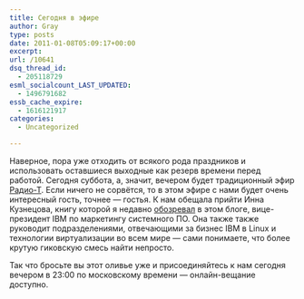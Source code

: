 ```yaml
---
title: Сегодня в эфире
author: Gray
type: posts
date: 2011-01-08T05:09:17+00:00
excerpt:
url: /10641
dsq_thread_id:
  - 205118729
esml_socialcount_LAST_UPDATED:
  - 1496791682
essb_cache_expire:
  - 1616121917
categories:
  - Uncategorized

---
```








Наверное, пора уже отходить от всякого рода праздников и использовать оставшиеся выходные как резерв времени перед работой. Сегодня суббота, а, значит, вечером будет традиционный эфир [Радио-Т][1]. Если ничего не сорвётся, то в этом эфире с нами будет очень интересный гость, точнее — гостья. К нам обещала прийти Инна Кузнецова, книгу которой я недавно [обозревал][2] в этом блоге, вице-президент IBM по маркетингу системного ПО. Она также также руководит подразделениями, отвечающими за бизнес IBM в Linux и технологии виртуализации во всем мире — сами понимаете, что более крутую гиковскую смесь найти непросто.

Так что бросьте вы этот оливье уже и присоединяйтесь к нам сегодня вечером в 23:00 по московскому времени — онлайн-вещание доступно.

 [1]: http://radio-t.com/info/
 [2]: http://www.searchengines.ru/blog/archives/010632.html